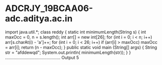 # ADCRJY_19BCAA06-adc.aditya.ac.in
import java.util.*;
class reddy
{
static int minimumLength(String s)
{
	int maxOcc = 0, n = s.length();
	int arr[] = new int[26];
	for (int i = 0; i < n; i++)
		arr[s.charAt(i) - 'a']++;
	for (int i = 0; i < 26; i++)
		if (arr[i] > maxOcc)
			maxOcc = arr[i];
	return (n - maxOcc);
}
	public static void main (String[] args) 
    {
	String str = "afddewqd";
	System.out.println( minimumLength(str));
	}
}
.............................................
 Output
5
